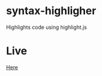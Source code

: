 # syntax-highligher
Highlights code using highlight.js

# Live
[Here](https://lemonhandgrenade.github.io/repos/Syntax-Highlighter/)
